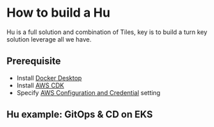 # How to build a Hu

Hu is a full solution and combination of Tiles, key is to build a turn key solution leverage all we have. 

## Prerequisite
- Install [Docker Desktop](https://docs.docker.com/desktop/#download-and-install)
- Install [AWS CDK](https://docs.aws.amazon.com/cdk/latest/guide/getting_started.html#getting_started_install) 
- Specify [AWS Configuration and Credential](https://docs.aws.amazon.com/cli/latest/userguide/cli-configure-files.html) setting

## Hu example: GitOps & CD on EKS
